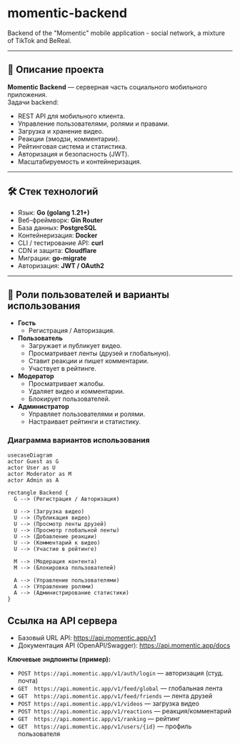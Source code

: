 # momentic-backend
Backend of the "Momentic" mobile application - social network, a mixture of TikTok and BeReal.

---

## 📌 Описание проекта
**Momentic Backend** — серверная часть социального мобильного приложения.  
Задачи backend:
- REST API для мобильного клиента.
- Управление пользователями, ролями и правами.
- Загрузка и хранение видео.
- Реакции (эмодзи, комментарии).
- Рейтинговая система и статистика.
- Авторизация и безопасность (JWT).
- Масштабируемость и контейнеризация.

---

## 🛠️ Стек технологий
- Язык: **Go (golang 1.21+)**
- Веб-фреймворк: **Gin Router**
- База данных: **PostgreSQL**
- Контейнеризация: **Docker**
- CLI / тестирование API: **curl**
- CDN и защита: **Cloudflare**
- Миграции: **go-migrate**
- Авторизация: **JWT / OAuth2**

---

## 👥 Роли пользователей и варианты использования

- **Гость**
  - Регистрация / Авторизация.
- **Пользователь**
  - Загружает и публикует видео.
  - Просматривает ленты (друзей и глобальную).
  - Ставит реакции и пишет комментарии.
  - Участвует в рейтинге.
- **Модератор**
  - Просматривает жалобы.
  - Удаляет видео и комментарии.
  - Блокирует пользователей.
- **Администратор**
  - Управляет пользователями и ролями.
  - Настраивает рейтинги и статистику.

### Диаграмма вариантов использования
```mermaid
usecaseDiagram
actor Guest as G
actor User as U
actor Moderator as M
actor Admin as A

rectangle Backend {
  G --> (Регистрация / Авторизация)

  U --> (Загрузка видео)
  U --> (Публикация видео)
  U --> (Просмотр ленты друзей)
  U --> (Просмотр глобальной ленты)
  U --> (Добавление реакции)
  U --> (Комментарий к видео)
  U --> (Участие в рейтинге)

  M --> (Модерация контента)
  M --> (Блокировка пользователей)

  A --> (Управление пользователями)
  A --> (Управление ролями)
  A --> (Администрирование статистики)
}
```

## Ссылка на API сервера
- Базовый URL API: https://api.momentic.app/v1  
- Документация API (OpenAPI/Swagger): https://api.momentic.app/docs

**Ключевые эндпоинты (пример):**
- `POST https://api.momentic.app/v1/auth/login` — авторизация (студ. почта)
- `GET  https://api.momentic.app/v1/feed/global` — глобальная лента
- `GET  https://api.momentic.app/v1/feed/friends` — лента друзей
- `POST https://api.momentic.app/v1/videos` — загрузка видео
- `POST https://api.momentic.app/v1/reactions` — реакция/комментарий
- `GET  https://api.momentic.app/v1/ranking` — рейтинг
- `GET  https://api.momentic.app/v1/users/{id}` — профиль пользователя
